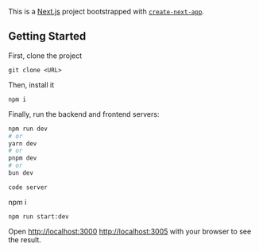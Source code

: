 This is a [Next.js](https://nextjs.org) project bootstrapped with [`create-next-app`](https://nextjs.org/docs/app/api-reference/cli/create-next-app).

## Getting Started
First, clone the project
```
git clone <URL>
```
Then, install it
```
npm i
```
Finally, run the backend and frontend servers:

```bash
npm run dev
# or
yarn dev
# or
pnpm dev
# or
bun dev
```

```
code server
```
npm i
```
npm run start:dev
```

Open [http://localhost:3000](http://localhost:3000) [http://localhost:3005](http://localhost:3005) with your browser to see the result.
